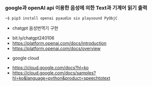 ### google과 openAI api 이용한 음성에 의한 Text과 기계어 읽기 출력

```
~$ pip3 install openai pyaudio six playsound PyObjC
```
* chatgpt 음성번역기 구현
- bit.ly/chatgpt240106
- https://platform.openai.com/docs/introduction
- https://platform.openai.com/docs/overview

* google cloud
- https://cloud.google.com/docs?hl=ko
- https://cloud.google.com/docs/samples?hl=ko&language=python&product=speechtotext